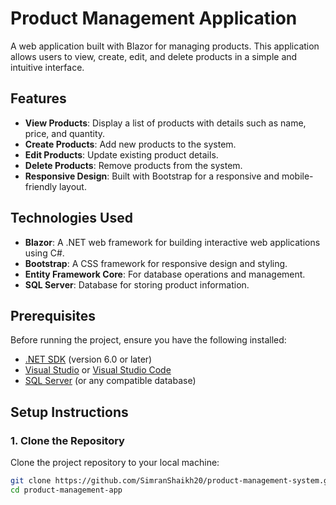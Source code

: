 # Product Management Application

A web application built with Blazor for managing products. This application allows users to view, create, edit, and delete products in a simple and intuitive interface.

## Features

- **View Products**: Display a list of products with details such as name, price, and quantity.
- **Create Products**: Add new products to the system.
- **Edit Products**: Update existing product details.
- **Delete Products**: Remove products from the system.
- **Responsive Design**: Built with Bootstrap for a responsive and mobile-friendly layout.

## Technologies Used

- **Blazor**: A .NET web framework for building interactive web applications using C#.
- **Bootstrap**: A CSS framework for responsive design and styling.
- **Entity Framework Core**: For database operations and management.
- **SQL Server**: Database for storing product information.

## Prerequisites

Before running the project, ensure you have the following installed:

- [.NET SDK](https://dotnet.microsoft.com/download) (version 6.0 or later)
- [Visual Studio](https://visualstudio.microsoft.com/) or [Visual Studio Code](https://code.visualstudio.com/)
- [SQL Server](https://www.microsoft.com/en-us/sql-server/sql-server-downloads) (or any compatible database)

## Setup Instructions

### 1. Clone the Repository

Clone the project repository to your local machine:

```bash
git clone https://github.com/SimranShaikh20/product-management-system.git
cd product-management-app
